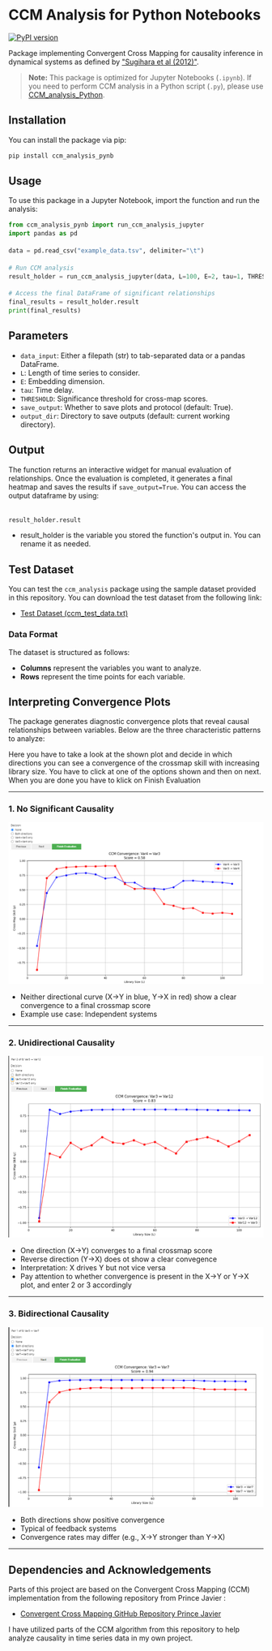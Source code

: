 # CCM Analysis for Python Notebooks
[![PyPI version](https://img.shields.io/pypi/v/ccm-analysis-pynb.svg)](https://pypi.org/project/ccm-analysis-pynb/)

Package implementing Convergent Cross Mapping for causality inference in dynamical systems as defined by ["Sugihara et al (2012)"](https://www.science.org/doi/10.1126/science.1227079).
> **Note:** This package is optimized for Jupyter Notebooks (`.ipynb`). If you need to perform CCM analysis in a Python script (`.py`), please use [CCM_analysis_Python](https://github.com/chaseU2/CCM_analysis_Python).

## Installation

You can install the package via pip:

```bash
pip install ccm_analysis_pynb
```

## Usage

To use this package in a Jupyter Notebook, import the function and run the analysis:

```python
from ccm_analysis_pynb import run_ccm_analysis_jupyter
import pandas as pd

data = pd.read_csv("example_data.tsv", delimiter="\t")

# Run CCM analysis
result_holder = run_ccm_analysis_jupyter(data, L=100, E=2, tau=1, THRESHOLD=0.8, save_output=True, output_dir="output")

# Access the final DataFrame of significant relationships
final_results = result_holder.result
print(final_results)
```

## Parameters

- `data_input`: Either a filepath (str) to tab-separated data or a pandas DataFrame.
- `L`: Length of time series to consider.
- `E`: Embedding dimension.
- `tau`: Time delay.
- `THRESHOLD`: Significance threshold for cross-map scores.
- `save_output`: Whether to save plots and protocol (default: True).
- `output_dir`: Directory to save outputs (default: current working directory).

## Output

The function returns an interactive widget for manual evaluation of relationships. Once the evaluation is completed, it generates a final heatmap and saves the results if `save_output=True`. You can access the output dataframe by using:

```python

result_holder.result

```
- result_holder is the variable you stored the function's output in. You can rename it as needed.

## Test Dataset

You can test the `ccm_analysis` package using the sample dataset provided in this repository. You can download the test dataset from the following link:

- [Test Dataset (ccm_test_data.txt)](https://github.com/chaseU2/ccm-analysis-tool/blob/master/ccm_test_data.txt)

  

### Data Format

The dataset is structured as follows:

- **Columns** represent the variables you want to analyze.
- **Rows** represent the time points for each variable.


## Interpreting Convergence Plots

The package generates diagnostic convergence plots that reveal causal relationships between variables. Below are the three characteristic patterns to analyze:





Here you have to take a look at the shown plot and decide in which directions you can see a convergence of the crossmap skill with increasing library size.
You have to click at one of the options shown and then on next. When you are done you have to klick on Finish Evaluation


---

### 1. No Significant Causality

![No Causal Relationship](https://raw.githubusercontent.com/chaseU2/CCM_analysis_Python_Notebook/main/ccm_analysis_pynb/Screenshot%2013.png)

- Neither directional curve (X→Y in blue, Y→X in red) show a clear convergence to a final crossmap score
- Example use case: Independent systems

---

### 2. Unidirectional Causality
![Unidirectional Causality](https://raw.githubusercontent.com/chaseU2/CCM_analysis_Python_Notebook/main/ccm_analysis_pynb/Screenshot%2012.png)

- One direction (X→Y) converges to a final crossmap score
- Reverse direction (Y→X) does ot show a clear convegence
- Interpretation: X drives Y but not vice versa
- Pay attention to whether convergence is present in the X→Y or Y→X plot, and enter 2 or 3 accordingly

---

### 3. Bidirectional Causality
![Bidirectional Causality](https://raw.githubusercontent.com/chaseU2/CCM_analysis_Python_Notebook/main/ccm_analysis_pynb/Screenshot%2011.png)

- Both directions show positive convergence
- Typical of feedback systems
- Convergence rates may differ (e.g., X→Y stronger than Y→X)


---

## Dependencies and Acknowledgements

Parts of this project are based on the Convergent Cross Mapping (CCM) implementation from the following repository from Prince Javier :

- [Convergent Cross Mapping GitHub Repository Prince Javier ](https://github.com/PrinceJavier/causal_ccm.git)

I have utilized parts of the CCM algorithm from this repository to help analyze causality in time series data in my own project.
